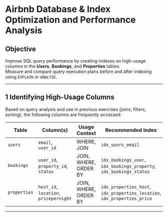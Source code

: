 #  Airbnb Database & Index Optimization and Performance Analysis

## Objective
Improve SQL query performance by creating indexes on high-usage columns in the **Users**, **Bookings**, and **Properties** tables.  
Measure and compare query execution plans before and after indexing using `EXPLAIN` or `ANALYZE`.

---

## 1 Identifying High-Usage Columns

Based on query analysis and use in previous exercises (joins, filters, sorting), the following columns are frequently accessed:

| Table       | Column(s)                      | Usage Context | Recommended Index |
|--------------|-------------------------------|----------------|-------------------|
| `users`      | `email`, `user_id`            | WHERE, JOIN    | `idx_users_email` |
| `bookings`   | `user_id`, `property_id`, `status` | JOIN, WHERE, ORDER BY | `idx_bookings_user`, `idx_bookings_property`, `idx_bookings_status` |
| `properties` | `host_id`, `location`, `pricepernight` | JOIN, WHERE, ORDER BY | `idx_properties_host`, `idx_properties_location`, `idx_properties_price` |

---
